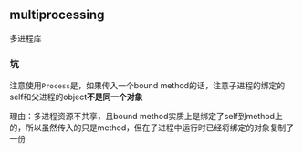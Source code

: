 ## multiprocessing
多进程库

### 坑
注意使用`Process`是，如果传入一个bound method的话，注意子进程的绑定的self和父进程的object**不是同一个对象**

理由：多进程资源不共享，且bound method实质上是绑定了self到method上的，所以虽然传入的只是method，但在子进程中运行时已经将绑定的对象复制了一份